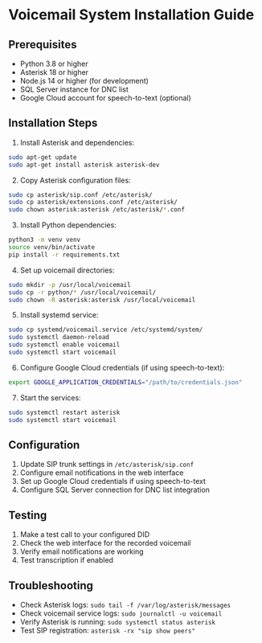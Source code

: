 # Voicemail System Installation Guide

## Prerequisites
- Python 3.8 or higher
- Asterisk 18 or higher
- Node.js 14 or higher (for development)
- SQL Server instance for DNC list
- Google Cloud account for speech-to-text (optional)

## Installation Steps

1. Install Asterisk and dependencies:
```bash
sudo apt-get update
sudo apt-get install asterisk asterisk-dev
```

2. Copy Asterisk configuration files:
```bash
sudo cp asterisk/sip.conf /etc/asterisk/
sudo cp asterisk/extensions.conf /etc/asterisk/
sudo chown asterisk:asterisk /etc/asterisk/*.conf
```

3. Install Python dependencies:
```bash
python3 -m venv venv
source venv/bin/activate
pip install -r requirements.txt
```

4. Set up voicemail directories:
```bash
sudo mkdir -p /usr/local/voicemail
sudo cp -r python/* /usr/local/voicemail/
sudo chown -R asterisk:asterisk /usr/local/voicemail
```

5. Install systemd service:
```bash
sudo cp systemd/voicemail.service /etc/systemd/system/
sudo systemctl daemon-reload
sudo systemctl enable voicemail
sudo systemctl start voicemail
```

6. Configure Google Cloud credentials (if using speech-to-text):
```bash
export GOOGLE_APPLICATION_CREDENTIALS="/path/to/credentials.json"
```

7. Start the services:
```bash
sudo systemctl restart asterisk
sudo systemctl start voicemail
```

## Configuration

1. Update SIP trunk settings in `/etc/asterisk/sip.conf`
2. Configure email notifications in the web interface
3. Set up Google Cloud credentials if using speech-to-text
4. Configure SQL Server connection for DNC list integration

## Testing

1. Make a test call to your configured DID
2. Check the web interface for the recorded voicemail
3. Verify email notifications are working
4. Test transcription if enabled

## Troubleshooting

- Check Asterisk logs: `sudo tail -f /var/log/asterisk/messages`
- Check voicemail service logs: `sudo journalctl -u voicemail`
- Verify Asterisk is running: `sudo systemctl status asterisk`
- Test SIP registration: `asterisk -rx "sip show peers"`